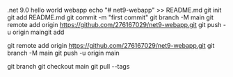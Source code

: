 .net 9.0 hello world webapp
echo "# net9-webapp" >> README.md
git init
git add README.md
git commit -m "first commit"
git branch -M main
git remote add origin https://github.com/276167029/net9-webapp.git
git push -u origin maingit add

git remote add origin https://github.com/276167029/net9-webapp.git
git branch -M main
git push -u origin main

git branch
git checkout main
git pull --tags